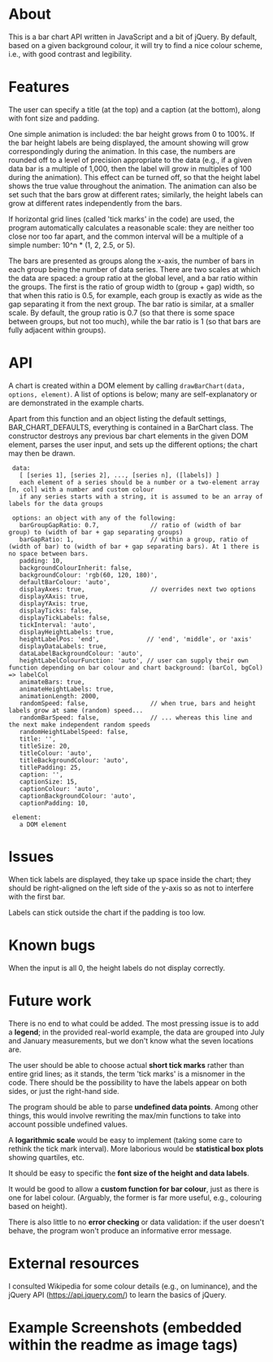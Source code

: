 # About

This is a bar chart API written in JavaScript and a bit of jQuery. By default, based on a given background colour, it will try to find a nice colour scheme, i.e., with good contrast and legibility.

# Features

The user can specify a title (at the top) and a caption (at the bottom), along with font size and padding.

One simple animation is included: the bar height grows from 0 to 100%. If the bar height labels are being displayed, the amount showing will grow correspondingly during the animation. In this case, the numbers are rounded off to a level of precision appropriate to the data (e.g., if a given data bar is a multiple of 1,000, then the label will grow in multiples of 100 during the animation). This effect can be turned off, so that the height label shows the true value throughout the animation. The animation can also be set such that the bars grow at different rates; similarly, the height labels can grow at different rates independently from the bars.

If horizontal grid lines (called 'tick marks' in the code) are used, the program automatically calculates a reasonable scale: they are neither too close nor too far apart, and the common interval will be a multiple of a simple number: 10^n * (1, 2, 2.5, or 5).

The bars are presented as groups along the x-axis, the number of bars in each group being the number of data series. There are two scales at which the data are spaced: a group ratio at the global level, and a bar ratio within the groups. The first is the ratio of group width to (group + gap) width, so that when this ratio is 0.5, for example, each group is exactly as wide as the gap separating it from the next group. The bar ratio is similar, at a smaller scale. By default, the group ratio is 0.7 (so that there is some space between groups, but not too much), while the bar ratio is 1 (so that bars are fully adjacent within groups).

# API

A chart is created within a DOM element by calling `drawBarChart(data, options, element)`. A list of options is below; many are self-explanatory or are demonstrated in the example charts.

Apart from this function and an object listing the default settings, BAR_CHART_DEFAULTS, everything is contained in a BarChart class. The constructor destroys any previous bar chart elements in the given DOM element, parses the user input, and sets up the different options; the chart may then be drawn.

     data:
       [ [series 1], [series 2], ..., [series n], ([labels]) ]
       each element of a series should be a number or a two-element array [n, col] with a number and custom colour
       if any series starts with a string, it is assumed to be an array of labels for the data groups
    
     options: an object with any of the following:
       barGroupGapRatio: 0.7,              // ratio of (width of bar group) to (width of bar + gap separating groups)
       barGapRatio: 1,                     // within a group, ratio of (width of bar) to (width of bar + gap separating bars). At 1 there is no space between bars.
       padding: 10,
       backgroundColourInherit: false,
       backgroundColour: 'rgb(60, 120, 180)',
       defaultBarColour: 'auto',
       displayAxes: true,                  // overrides next two options
       displayXAxis: true,
       displayYAxis: true,
       displayTicks: false,
       displayTickLabels: false,
       tickInterval: 'auto',
       displayHeightLabels: true,
       heightLabelPos: 'end',             // 'end', 'middle', or 'axis'
       displayDataLabels: true,
       dataLabelBackgroundColour: 'auto',
       heightLabelColourFunction: 'auto', // user can supply their own function depending on bar colour and chart background: (barCol, bgCol) => labelCol
       animateBars: true,
       animateHeightLabels: true,
       animationLength: 2000,
       randomSpeed: false,                 // when true, bars and height labels grow at same (random) speed...
       randomBarSpeed: false,              // ... whereas this line and the next make independent random speeds
       randomHeightLabelSpeed: false,
       title: '',
       titleSize: 20,
       titleColour: 'auto',
       titleBackgroundColour: 'auto',
       titlePadding: 25,
       caption: '',
       captionSize: 15,
       captionColour: 'auto',
       captionBackgroundColour: 'auto',
       captionPadding: 10,
    
     element:
       a DOM element

# Issues

When tick labels are displayed, they take up space inside the chart; they should be right-aligned on the left side of the y-axis so as not to interfere with the first bar.

Labels can stick outside the chart if the padding is too low.

# Known bugs

When the input is all 0, the height labels do not display correctly.

# Future work

There is no end to what could be added. The most pressing issue is to add a **legend**; in the provided real-world example, the data are grouped into July and January measurements, but we don't know what the seven locations are.

The user should be able to choose actual **short tick marks** rather than entire grid lines; as it stands, the term 'tick marks' is a misnomer in the code. There should be the possibility to have the labels appear on both sides, or just the right-hand side.

The program should be able to parse **undefined data points**. Among other things, this would involve rewriting the max/min functions to take into account possible undefined values.

A **logarithmic scale** would be easy to implement (taking some care to rethink the tick mark interval). More laborious would be **statistical box plots** showing quartiles, etc.

It should be easy to specific the **font size of the height and data labels**.

It would be good to allow a **custom function for bar colour**, just as there is one for label colour. (Arguably, the former is far more useful, e.g., colouring based on height).

There is also little to no **error checking** or data validation: if the user doesn't behave, the program won't produce an informative error message.

# External resources

I consulted Wikipedia for some colour details (e.g., on luminance), and the jQuery API (https://api.jquery.com/) to learn the basics of jQuery.

#    Example Screenshots (embedded within the readme as image tags)
